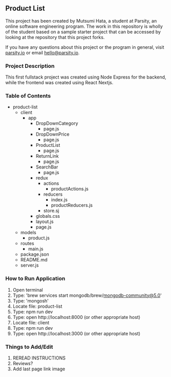 ## Product List

This project has been created by Mutsumi Hata, a student at Parsity, an online software engineering program. The work in this repository is wholly of the student based on a sample starter project that can be accessed by looking at the repository that this project forks.

If you have any questions about this project or the program in general, visit [parsity.io](https://parsity.io/) or email hello@parsity.io.

### Project Description

This first fullstack project was created using Node Express for the backend, while the frontend was created using React Nextjs.

### Table of Contents

- product-list
  - client
    - app
      - DropDownCategory
        - page.js
      - DropDownPrice
        - page.js
      - ProductList
        - page.js
      - ReturnLink
        - page.js
      - SearchBar
        - page.js
      - redux
        - actions
          - productActions.js
        - reducers
          - index.js
          - productReducers.js
        - store.sj
      - globals.css
      - layout.js
      - page.js
  - models
    - product.js
  - routes
    - main.js
  - package.json
  - README.md
  - server.js

### How to Run Application

1. Open terminal
2. Type: 'brew services start mongodb/brew/mongodb-community@5.0'
3. Type: 'mongosh'
4. Locate file: product-list
5. Type: npm run dev
6. Type: open http://localhost:8000 (or other appropriate host)
7. Locate file: client
8. Type: npm run dev
9. Type: open http://localhost:3000 (or other appropriate host)

### Things to Add/Edit

1. REREAD INSTRUCTIONS
2. Reviews?
3. Add last page link image
